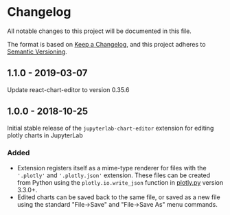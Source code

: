 # Changelog
All notable changes to this project will be documented in this file.

The format is based on [Keep a Changelog](https://keepachangelog.com/en/1.0.0/),
and this project adheres to [Semantic Versioning](https://semver.org/spec/v2.0.0.html).

## 1.1.0 - 2019-03-07
Update react-chart-editor to version 0.35.6

## 1.0.0 - 2018-10-25
Initial stable release of the `jupyterlab-chart-editor` extension
for editing plotly charts in JupyterLab

### Added
 - Extension registers itself as a mime-type renderer for files with the
 `'.plotly'` and `'.plotly.json'` extension. These files can be created from
 Python using the `plotly.io.write_json` function in
 [plotly.py](https://github.com/plotly/plotly.py) version 3.3.0+.
 - Edited charts can be saved back to the same file, or saved as a new file
 using the standard "File->Save" and "File->Save As" menu commands.
